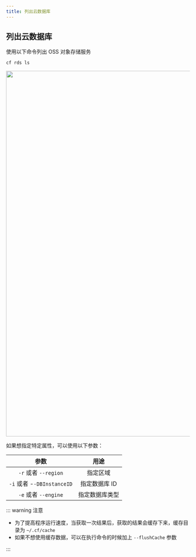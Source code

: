 ```yaml
---
title: 列出云数据库
---
```


## 列出云数据库

使用以下命令列出 OSS 对象存储服务

```bash
cf rds ls
```

   <img width="1000" src="/img/1656867218.png">

如果想指定特定属性，可以使用以下参数：

|            参数            |      用途      |
| :------------------------: | :------------: |
|    `-r` 或者 `--region`    |    指定区域    |
| `-i` 或者 -`-DBInstanceID` | 指定数据库 ID  |
|    `-e` 或者 `--engine`    | 指定数据库类型 |

::: warning 注意

* 为了提高程序运行速度，当获取一次结果后，获取的结果会缓存下来，缓存目录为 `~/.cf/cache`
* 如果不想使用缓存数据，可以在执行命令的时候加上 `--flushCache` 参数

::: 

<Vssue />

<script>
export default {
    mounted () {
      this.$page.lastUpdated = "2022年7月4日"
    }
  }
</script>